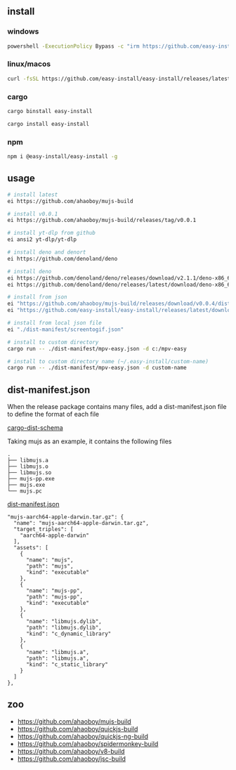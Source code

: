 ## install

### windows

```bash
powershell -ExecutionPolicy Bypass -c "irm https://github.com/easy-install/easy-install/releases/latest/download/install.ps1 | iex"
```

### linux/macos

```bash
curl -fsSL https://github.com/easy-install/easy-install/releases/latest/download/install.sh | bash
```

### cargo

```bash
cargo binstall easy-install

cargo install easy-install
```

### npm

```bash
npm i @easy-install/easy-install -g
```

## usage

```bash
# install latest
ei https://github.com/ahaoboy/mujs-build

# install v0.0.1
ei https://github.com/ahaoboy/mujs-build/releases/tag/v0.0.1

# install yt-dlp from github
ei ansi2 yt-dlp/yt-dlp

# install deno and denort
ei https://github.com/denoland/deno

# install deno
ei https://github.com/denoland/deno/releases/download/v2.1.1/deno-x86_64-pc-windows-msvc.zip
ei https://github.com/denoland/deno/releases/latest/download/deno-x86_64-pc-windows-msvc.zip

# install from json
ei "https://github.com/ahaoboy/mujs-build/releases/download/v0.0.4/dist-manifest.json"
ei "https://github.com/easy-install/easy-install/releases/latest/download/ffmpeg.json"

# install from local json file
ei "./dist-manifest/screentogif.json"

# install to custom directory
cargo run -- ./dist-manifest/mpv-easy.json -d c:/mpv-easy

# install to custom directory name (~/.easy-install/custom-name)
cargo run -- ./dist-manifest/mpv-easy.json -d custom-name
```

## dist-manifest.json

When the release package contains many files, add a dist-manifest.json file to
define the format of each file

[cargo-dist-schema](https://github.com/axodotdev/cargo-dist/tree/main/cargo-dist-schema)

Taking mujs as an example, it contains the following files

```
.
├── libmujs.a
├── libmujs.o
├── libmujs.so
├── mujs-pp.exe
├── mujs.exe
└── mujs.pc
```

[dist-manifest.json](https://github.com/ahaoboy/mujs-build/blob/main/dist-manifest.json)

```
"mujs-aarch64-apple-darwin.tar.gz": {
  "name": "mujs-aarch64-apple-darwin.tar.gz",
  "target_triples": [
    "aarch64-apple-darwin"
  ],
  "assets": [
    {
      "name": "mujs",
      "path": "mujs",
      "kind": "executable"
    },
    {
      "name": "mujs-pp",
      "path": "mujs-pp",
      "kind": "executable"
    },
    {
      "name": "libmujs.dylib",
      "path": "libmujs.dylib",
      "kind": "c_dynamic_library"
    },
    {
      "name": "libmujs.a",
      "path": "libmujs.a",
      "kind": "c_static_library"
    }
  ]
},
```

## zoo

- https://github.com/ahaoboy/mujs-build
- https://github.com/ahaoboy/quickjs-build
- https://github.com/ahaoboy/quickjs-ng-build
- https://github.com/ahaoboy/spidermonkey-build
- https://github.com/ahaoboy/v8-build
- https://github.com/ahaoboy/jsc-build
